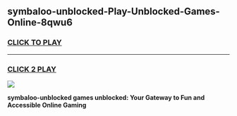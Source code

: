 
## symbaloo-unblocked-Play-Unblocked-Games-Online-8qwu6
<h3>
<a href="https://premium76.site?title=symbaloo-unblocked&ref=25A">CLICK TO PLAY</a></h3>
<hr>

<h3>
<a href="https://premium76.site?title=symbaloo-unblocked&ref=25A">CLICK 2 PLAY</a>
  
</h3>

<a href="https://premium76.site?title=symbaloo-unblocked&ref=25A"><img src="https://clearcache.store/games.png"></a>


**symbaloo-unblocked games unblocked: Your Gateway to Fun and Accessible Online Gaming**
